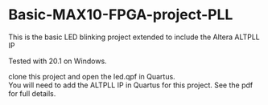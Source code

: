 # Basic-MAX10-FPGA-project-PLL
This is the basic LED blinking project extended to include the Altera ALTPLL IP

Tested with 20.1 on Windows.

clone this project and open the led.qpf in Quartus.  
You will need to add the ALTPLL IP in Quartus for this project.  See the pdf for full details.  
